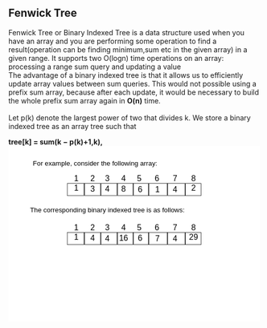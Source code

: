 ## Fenwick Tree
Fenwick Tree or Binary Indexed Tree is a data structure used when you have an array and you are performing some operation to find a result(operation can be finding minimum,sum etc in the given array) in a given range. It supports two O(logn) time operations on an array:
processing a range sum query and updating a value <br>
The advantage of a binary indexed tree is that it allows us to efficiently update array values between sum queries. This would not possible using a prefix sum array, because after each update, it would be necessary to build the whole prefix
sum array again in **O(n)** time. <br><br>
Let p(k) denote the largest power of two that divides k. We store a binary indexed tree as an array tree such that <br>

**tree[k] = sum(k − p(k)+1,k),**
![](Images/fenwick_tree.png)



